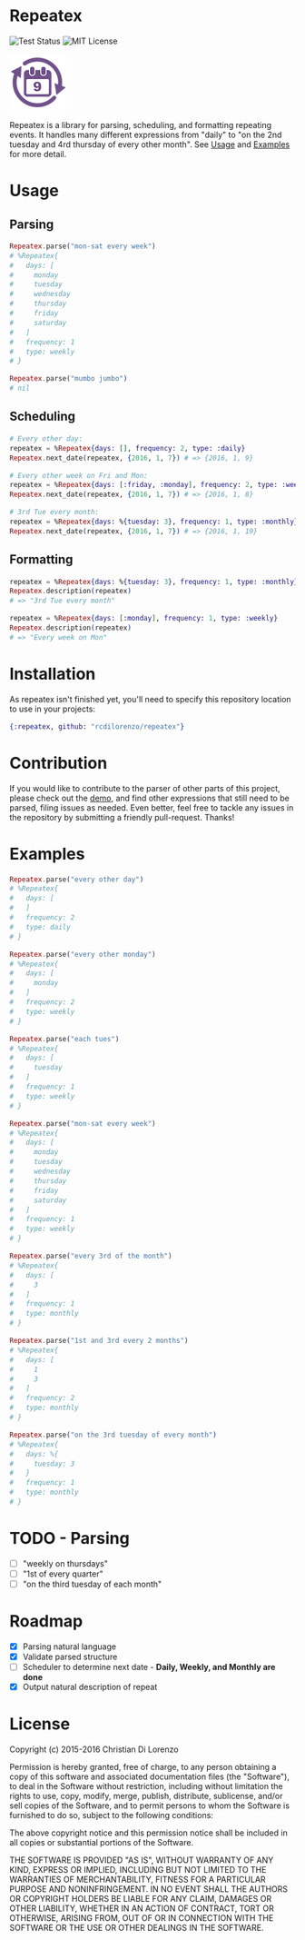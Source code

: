 Repeatex
========

![Test Status](https://travis-ci.org/rcdilorenzo/repeatex.svg)
![MIT License](https://img.shields.io/badge/license-MIT-blue.svg?style=flat)
<br>

![Repeatex](logo.png)

Repeatex is a library for parsing, scheduling, and formatting repeating events. It handles many different expressions from "daily" to "on the 2nd tuesday and 4rd thursday of every other month". See [Usage](#usage) and [Examples](#example) for more detail.

# Usage

## Parsing

```elixir
Repeatex.parse("mon-sat every week")
# %Repeatex{
#   days: [
#     monday
#     tuesday
#     wednesday
#     thursday
#     friday
#     saturday
#   ]
#   frequency: 1
#   type: weekly
# }
```

```elixir
Repeatex.parse("mumbo jumbo")
# nil
```


## Scheduling

```elixir
# Every other day:
repeatex = %Repeatex{days: [], frequency: 2, type: :daily}
Repeatex.next_date(repeatex, {2016, 1, 7}) # => {2016, 1, 9}
```

```elixir
# Every other week on Fri and Mon:
repeatex = %Repeatex{days: [:friday, :monday], frequency: 2, type: :weekly}
Repeatex.next_date(repeatex, {2016, 1, 7}) # => {2016, 1, 8}
```

```elixir
# 3rd Tue every month:
repeatex = %Repeatex{days: %{tuesday: 3}, frequency: 1, type: :monthly}
Repeatex.next_date(repeatex, {2016, 1, 7}) # => {2016, 1, 19}
```


## Formatting

```elixir
repeatex = %Repeatex{days: %{tuesday: 3}, frequency: 1, type: :monthly}
Repeatex.description(repeatex)
# => "3rd Tue every month"
```

```elixir
repeatex = %Repeatex{days: [:monday], frequency: 1, type: :weekly}
Repeatex.description(repeatex)
# => "Every week on Mon"
```


# Installation

As repeatex isn't finished yet, you'll need to specify this repository location to use in your projects:
```elixir
{:repeatex, github: "rcdilorenzo/repeatex"}
```

# Contribution

If you would like to contribute to the parser of other parts of this project, please check out the [demo](http://rcdilorenzo.github.io/repeatex), and find other expressions that still need to be parsed, filing issues as needed. Even better, feel free to tackle any issues in the repository by submitting a friendly pull-request. Thanks!

# Examples

```elixir
Repeatex.parse("every other day")
# %Repeatex{
#   days: [
#   ]
#   frequency: 2
#   type: daily
# }
```

```elixir
Repeatex.parse("every other monday")
# %Repeatex{
#   days: [
#     monday
#   ]
#   frequency: 2
#   type: weekly
# }
```

```elixir
Repeatex.parse("each tues")
# %Repeatex{
#   days: [
#     tuesday
#   ]
#   frequency: 1
#   type: weekly
# }
```

```elixir
Repeatex.parse("mon-sat every week")
# %Repeatex{
#   days: [
#     monday
#     tuesday
#     wednesday
#     thursday
#     friday
#     saturday
#   ]
#   frequency: 1
#   type: weekly
# }
```

```elixir
Repeatex.parse("every 3rd of the month")
# %Repeatex{
#   days: [
#     3
#   ]
#   frequency: 1
#   type: monthly
# }
```

```elixir
Repeatex.parse("1st and 3rd every 2 months")
# %Repeatex{
#   days: [
#     1
#     3
#   ]
#   frequency: 2
#   type: monthly
# }
```

```elixir
Repeatex.parse("on the 3rd tuesday of every month")
# %Repeatex{
#   days: %{
#     tuesday: 3
#   }
#   frequency: 1
#   type: monthly
# }
```


# TODO - Parsing

- [ ] "weekly on thursdays"
- [ ] "1st of every quarter"
- [ ] "on the third tuesday of each month"

# Roadmap

- [x] Parsing natural language
- [x] Validate parsed structure
- [ ] Scheduler to determine next date - **Daily, Weekly, and Monthly are done**
- [x] Output natural description of repeat

# License

Copyright (c) 2015-2016 Christian Di Lorenzo

Permission is hereby granted, free of charge, to any person obtaining a copy
of this software and associated documentation files (the "Software"), to deal
in the Software without restriction, including without limitation the rights
to use, copy, modify, merge, publish, distribute, sublicense, and/or sell
copies of the Software, and to permit persons to whom the Software is
furnished to do so, subject to the following conditions:

The above copyright notice and this permission notice shall be included in
all copies or substantial portions of the Software.

THE SOFTWARE IS PROVIDED "AS IS", WITHOUT WARRANTY OF ANY KIND, EXPRESS OR
IMPLIED, INCLUDING BUT NOT LIMITED TO THE WARRANTIES OF MERCHANTABILITY,
FITNESS FOR A PARTICULAR PURPOSE AND NONINFRINGEMENT. IN NO EVENT SHALL THE
AUTHORS OR COPYRIGHT HOLDERS BE LIABLE FOR ANY CLAIM, DAMAGES OR OTHER
LIABILITY, WHETHER IN AN ACTION OF CONTRACT, TORT OR OTHERWISE, ARISING FROM,
OUT OF OR IN CONNECTION WITH THE SOFTWARE OR THE USE OR OTHER DEALINGS IN
THE SOFTWARE.
